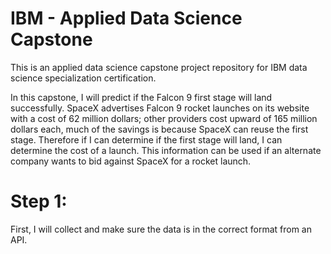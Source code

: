 # IBM - Applied Data Science Capstone
This is an applied data science capstone project repository for IBM data science specialization certification.

In this capstone, I will predict if the Falcon 9 first stage will land successfully. SpaceX advertises Falcon 9 rocket launches on its website with a cost of 62 million dollars; other providers cost upward of 165 million dollars each, much of the savings is because SpaceX can reuse the first stage. Therefore if I can determine if the first stage will land, I can determine the cost of a launch. This information can be used if an alternate company wants to bid against SpaceX for a rocket launch. 
# Step 1:
First, I will collect and make sure the data is in the correct format from an API. 
